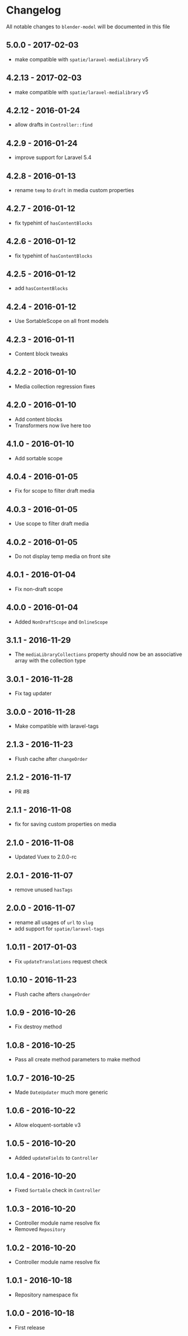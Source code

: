 # Changelog

All notable changes to `blender-model` will be documented in this file

## 5.0.0 - 2017-02-03
- make compatible with `spatie/laravel-medialibrary` v5

## 4.2.13 - 2017-02-03
- make compatible with `spatie/laravel-medialibrary` v5

## 4.2.12 - 2016-01-24
- allow drafts in `Controller::find`

## 4.2.9 - 2016-01-24
- improve support for Laravel 5.4

## 4.2.8 - 2016-01-13
- rename `temp` to `draft` in media custom properties

## 4.2.7 - 2016-01-12
- fix typehint of `hasContentBlocks`

## 4.2.6 - 2016-01-12
- fix typehint of `hasContentBlocks`

## 4.2.5 - 2016-01-12
- add `hasContentBlocks`

## 4.2.4 - 2016-01-12
- Use SortableScope on all front models

## 4.2.3 - 2016-01-11
- Content block tweaks

## 4.2.2 - 2016-01-10
- Media collection regression fixes

## 4.2.0 - 2016-01-10
- Add content blocks
- Transformers now live here too

## 4.1.0 - 2016-01-10
- Add sortable scope

## 4.0.4 - 2016-01-05
- Fix for scope to filter draft media

## 4.0.3 - 2016-01-05
- Use scope to filter draft media

## 4.0.2 - 2016-01-05
- Do not display temp media on front site

## 4.0.1 - 2016-01-04
- Fix non-draft scope

## 4.0.0 - 2016-01-04
- Added `NonDraftScope` and `OnlineScope`

## 3.1.1 - 2016-11-29
- The `mediaLibraryCollections` property should now be an associative array with the collection type

## 3.0.1 - 2016-11-28
- Fix tag updater

## 3.0.0 - 2016-11-28
- Make compatible with laravel-tags

## 2.1.3 - 2016-11-23
- Flush cache after `changeOrder`

## 2.1.2 - 2016-11-17
- PR #8

## 2.1.1 - 2016-11-08
- fix for saving custom properties on media

## 2.1.0 - 2016-11-08
- Updated Vuex to 2.0.0-rc

## 2.0.1 - 2016-11-07
- remove unused `hasTags`

## 2.0.0 - 2016-11-07
- rename all usages of `url` to `slug`
- add support for `spatie/laravel-tags`

## 1.0.11 - 2017-01-03
- Fix `updateTranslations` request check

## 1.0.10 - 2016-11-23
- Flush cache afters `changeOrder`

## 1.0.9 - 2016-10-26
- Fix destroy method

## 1.0.8 - 2016-10-25
- Pass all create method parameters to make method

## 1.0.7 - 2016-10-25
- Made `DateUpdater` much more generic

## 1.0.6 - 2016-10-22
- Allow eloquent-sortable v3

## 1.0.5 - 2016-10-20
- Added `updateFields` to `Controller`

## 1.0.4 - 2016-10-20
- Fixed `Sortable` check in `Controller`

## 1.0.3 - 2016-10-20
- Controller module name resolve fix
- Removed `Repository`

## 1.0.2 - 2016-10-20
- Controller module name resolve fix

## 1.0.1 - 2016-10-18
- Repository namespace fix

## 1.0.0 - 2016-10-18

- First release
